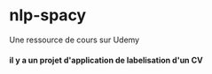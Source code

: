 # nlp-spacy
Une ressource de cours sur Udemy </br>

#### il y a un projet d'application de labelisation d'un CV
